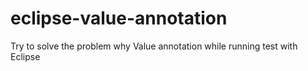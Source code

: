 # eclipse-value-annotation
Try to solve the problem why Value annotation while running test with Eclipse
